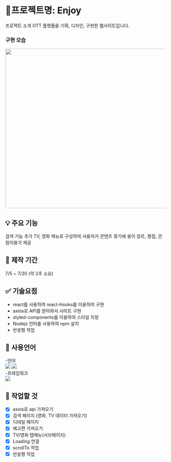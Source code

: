 # 📌프로젝트명: Enjoy

프로젝트 소개 OTT 플랫폼을 기획, 디자인, 구현한 웹사이트입니다.

### 구현 모습

<img src="https://user-images.githubusercontent.com/106130311/179666202-c7f31d87-1e74-448a-8908-76e45e011c4a.png" width="900px" height="500px">

## 💡 주요 기능

검색 기능 추가
TV, 영화 메뉴로 구성하여 사용자가 콘텐츠 찾기에 용이
장르, 평점, 관람이용가 제공


## 📅 제작 기간

7/5 ~ 7/20 (약 2주 소요)


## ✅ 기술요점

- react를 사용하여 react-Hooks를 이용하여 구현
- axios로 API를 받아와서 사이트 구현
- styled-components를 이용하여 스타일 지정
- Nodejs 언어를 사용하여 npm 설치
- 반응형 작업


## 📝 사용언어

-언어<br/>
<img src="https://img.shields.io/badge/javascript-yellow?style=for-the-badge&logo=JavaScript&logoColor=white">
<img src="https://img.shields.io/badge/Node.js-orange?style=for-the-badge&logo=Node.js&logoColor=white">
<br/> -프레임워크<br/>
<img src="https://img.shields.io/badge/React-informational?style=for-the-badge&logo=React&logoColor=white">


## 📍 작업할 것

- [x] axios로 api 가져오기
- [x] 검색 페이지 (영화, TV 데이터 가져오기)
- [x] 디테일 페이지
- [x] 예고편 가져오기
- [x] TV/영화 탭메뉴(서브페이지)
- [x] Loading 연결
- [x] scrollTo 작업
- [x] 반응형 작업
